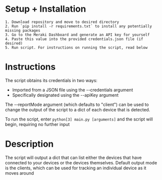 # Setup + Installation
    1. Download repository and move to desired directory
    2. Run `pip install -r requirements.txt` to install any potentially missing packages
    3. Go to the Meraki Dashboard and generate an API key for yourself
    4. Paste this value into the provided credentials.json file (if desired)
    5. Run script. For instructions on running the script, read below

# Instructions
The script obtains its credentials in two ways: 
- Imported from a JSON file using the --credentials argument
- Specifically designated using the --apiKey argument

The --reportMode argument (which defaults to "client") can be used to change the output of the script to a dict of each device that is detected.

To run the script, enter `python[3] main.py [arguments]` and the script will begin, requiring no further input


# Description
The script will output a dict that can list either the devices that have connected to your devices or the devices themselves. Default output mode is the clients, which can be used for tracking an individual device as it moves around 

